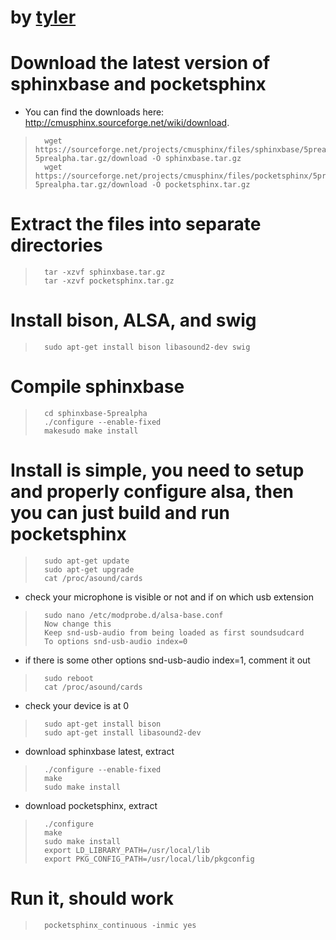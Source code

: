
# by [tyler]
# Download the latest version of sphinxbase and pocketsphinx
* You can find the downloads here: http://cmusphinx.sourceforge.net/wiki/download.
>       wget https://sourceforge.net/projects/cmusphinx/files/sphinxbase/5prealpha/sphinxbase-5prealpha.tar.gz/download -O sphinxbase.tar.gz
>       wget https://sourceforge.net/projects/cmusphinx/files/pocketsphinx/5prealpha/pocketsphinx-5prealpha.tar.gz/download -O pocketsphinx.tar.gz
# Extract the files into separate directories
>       tar -xzvf sphinxbase.tar.gz
>       tar -xzvf pocketsphinx.tar.gz
# Install bison, ALSA, and swig
>       sudo apt-get install bison libasound2-dev swig
# Compile sphinxbase
>       cd sphinxbase-5prealpha
>       ./configure --enable-fixed
>       makesudo make install
# Install is simple, you need to setup and properly configure alsa, then you can just build and run pocketsphinx
>       sudo apt-get update
>       sudo apt-get upgrade
>       cat /proc/asound/cards
* check your microphone is visible or not and if on which usb extension
>       sudo nano /etc/modprobe.d/alsa-base.conf
>       Now change this
>       Keep snd-usb-audio from being loaded as first soundsudcard
>       To options snd-usb-audio index=0
* if there is some other options snd-usb-audio index=1, comment it out
>       sudo reboot
>       cat /proc/asound/cards
* check your device is at 0
>       sudo apt-get install bison
>       sudo apt-get install libasound2-dev
* download sphinxbase latest, extract
>       ./configure --enable-fixed
>       make
>       sudo make install
* download pocketsphinx, extract
>       ./configure
>       make
>       sudo make install
>       export LD_LIBRARY_PATH=/usr/local/lib
>       export PKG_CONFIG_PATH=/usr/local/lib/pkgconfig
# Run it, should work
>       pocketsphinx_continuous -inmic yes

[tyler]: https://howchoo.com/u/tyler
